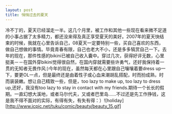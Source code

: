 ```yaml
---
layout: post
title: 悄悄过去的夏天
---
```




冷不丁的，夏天已经溜走一半。这几个月里，被工作和其他一些现在看来微不足道的小事占据了太多精力，都还没来得及真正享受夏天的美好。2007年的夏天快结束的时候，我就在心里告诉自己，08夏天一定要特别一些，买自己喜欢的东西，做自己想做的事情。毕竟青春有限，自己也老大不小，还是多多犒赏自己一下。去年的现在，那件性感的bikini已被自己收入囊中。穿过几次，获得好评无数，心里挺美－－在国外穿bikini觉得很自然，在国内穿就需要些许勇气，还好我保持着一贯的无知者无畏作风:)今年的现在，虽然每天都在心里跟自己嚷嚷着要dress up一下，要更OL一点，但是最终还是由着性子或心血来潮胡乱搭配，时而扮成熟，时而装装嫩。想让自己精致一些，但是，too lazy to make up, too lazy to dress up,还好，我没有too lazy to stay in contact with my friends.期待一个长长的假期。一直幻想大溪地，或者马尔代夫，又或者巴里岛……不过还是先工作挣钱，这是我不得不面对的实际，有得有失，有失有得：）![holiday][http://www.jcpic.net/tuku/comic/beauty/beauty_15.gif] 
